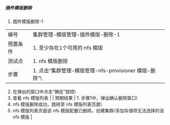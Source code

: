 ##### 插件模版删除

1. 插件模版删除-1

|||
| ---- | ---- |
| 编号 | 集群管理-模版管理-插件模版-删除-1 |
| 预置条件 | 1. 至少存在1个可用的 nfs 模版 |
| 测试点 | 1. nfs 模版删除 |
| 步骤 | 1. 点击“集群管理-模版管理-nfs-provisioner 模版-删除”\
2. 在弹出的窗口中点击“确定”按钮\
3. 查看 nfs 模版列表 |
| 预期结果 | 1. 步骤1中，弹出确认删除窗口\
2. nfs 模版删除成功，跳转至 nfs 模版列表页面\
3. nfs 模版列表页面该 nfs 模版配置已删除，创建集群/添加存储项无法选择的该 nfs 模版 |